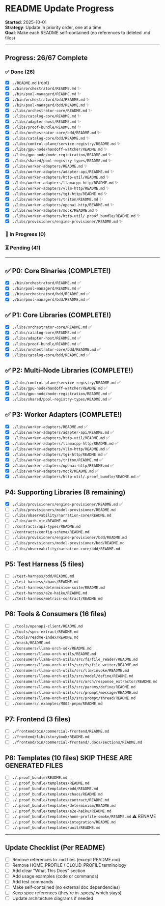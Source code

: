 # README Update Progress

**Started**: 2025-10-01  
**Strategy**: Update in priority order, one at a time  
**Goal**: Make each README self-contained (no references to deleted .md files)

---

## Progress: 26/67 Complete

### ✅ Done (26)
- [x] `./README.md` (root)
- [x] `./bin/orchestratord/README.md` ✨
- [x] `./bin/pool-managerd/README.md` ✨
- [x] `./bin/orchestratord/bdd/README.md` ✨
- [x] `./bin/pool-managerd/bdd/README.md` ✨
- [x] `./libs/orchestrator-core/README.md` ✨
- [x] `./libs/catalog-core/README.md` ✨
- [x] `./libs/adapter-host/README.md` ✨
- [x] `./libs/proof-bundle/README.md` ✨
- [x] `./libs/orchestrator-core/bdd/README.md` ✨
- [x] `./libs/catalog-core/bdd/README.md` ✨
- [x] `./libs/control-plane/service-registry/README.md` ✨
- [x] `./libs/gpu-node/handoff-watcher/README.md` ✨
- [x] `./libs/gpu-node/node-registration/README.md` ✨
- [x] `./libs/shared/pool-registry-types/README.md` ✨
- [x] `./libs/worker-adapters/README.md` ✨
- [x] `./libs/worker-adapters/adapter-api/README.md` ✨
- [x] `./libs/worker-adapters/http-util/README.md` ✨
- [x] `./libs/worker-adapters/llamacpp-http/README.md` ✨
- [x] `./libs/worker-adapters/vllm-http/README.md` ✨
- [x] `./libs/worker-adapters/tgi-http/README.md` ✨
- [x] `./libs/worker-adapters/triton/README.md` ✨
- [x] `./libs/worker-adapters/openai-http/README.md` ✨
- [x] `./libs/worker-adapters/mock/README.md` ✨
- [x] `./libs/worker-adapters/http-util/.proof_bundle/README.md` ✨
- [x] `./libs/provisioners/engine-provisioner/README.md` ✨

### 🚧 In Progress (0)

### ⏳ Pending (41)

---

## ✅ P0: Core Binaries (COMPLETE!)

- [x] `./bin/orchestratord/README.md` ✅
- [x] `./bin/pool-managerd/README.md` ✅
- [x] `./bin/orchestratord/bdd/README.md` ✅
- [x] `./bin/pool-managerd/bdd/README.md` ✅

## ✅ P1: Core Libraries (COMPLETE!)

- [x] `./libs/orchestrator-core/README.md` ✅
- [x] `./libs/catalog-core/README.md` ✅
- [x] `./libs/adapter-host/README.md` ✅
- [x] `./libs/proof-bundle/README.md` ✅
- [x] `./libs/orchestrator-core/bdd/README.md` ✅
- [x] `./libs/catalog-core/bdd/README.md` ✅

## ✅ P2: Multi-Node Libraries (COMPLETE!)

- [x] `./libs/control-plane/service-registry/README.md` ✅
- [x] `./libs/gpu-node/handoff-watcher/README.md` ✅
- [x] `./libs/gpu-node/node-registration/README.md` ✅
- [x] `./libs/shared/pool-registry-types/README.md` ✅

## ✅ P3: Worker Adapters (COMPLETE!)

- [x] `./libs/worker-adapters/README.md` ✅
- [x] `./libs/worker-adapters/adapter-api/README.md` ✅
- [x] `./libs/worker-adapters/http-util/README.md` ✅
- [x] `./libs/worker-adapters/llamacpp-http/README.md` ✅
- [x] `./libs/worker-adapters/vllm-http/README.md` ✅
- [x] `./libs/worker-adapters/tgi-http/README.md` ✅
- [x] `./libs/worker-adapters/triton/README.md` ✅
- [x] `./libs/worker-adapters/openai-http/README.md` ✅
- [x] `./libs/worker-adapters/mock/README.md` ✅
- [x] `./libs/worker-adapters/http-util/.proof_bundle/README.md` ✅

## P4: Supporting Libraries (8 remaining)

- [x] `./libs/provisioners/engine-provisioner/README.md` ✅
- [ ] `./libs/provisioners/model-provisioner/README.md`
- [ ] `./libs/observability/narration-core/README.md`
- [ ] `./libs/auth-min/README.md`
- [ ] `./contracts/api-types/README.md`
- [ ] `./contracts/config-schema/README.md`
- [ ] `./libs/provisioners/engine-provisioner/bdd/README.md`
- [ ] `./libs/provisioners/model-provisioner/bdd/README.md`
- [ ] `./libs/observability/narration-core/bdd/README.md`

## P5: Test Harness (5 files)

- [ ] `./test-harness/bdd/README.md`
- [ ] `./test-harness/chaos/README.md`
- [ ] `./test-harness/determinism-suite/README.md`
- [ ] `./test-harness/e2e-haiku/README.md`
- [ ] `./test-harness/metrics-contract/README.md`

## P6: Tools & Consumers (16 files)

- [ ] `./tools/openapi-client/README.md`
- [ ] `./tools/spec-extract/README.md`
- [ ] `./tools/readme-index/README.md`
- [ ] `./xtask/README.md`
- [ ] `./consumers/llama-orch-sdk/README.md`
- [ ] `./consumers/llama-orch-utils/README.md`
- [ ] `./consumers/llama-orch-utils/src/fs/file_reader/README.md`
- [ ] `./consumers/llama-orch-utils/src/fs/file_writer/README.md`
- [ ] `./consumers/llama-orch-utils/src/llm/invoke/README.md`
- [ ] `./consumers/llama-orch-utils/src/model/define/README.md`
- [ ] `./consumers/llama-orch-utils/src/orch/response_extractor/README.md`
- [ ] `./consumers/llama-orch-utils/src/params/define/README.md`
- [ ] `./consumers/llama-orch-utils/src/prompt/message/README.md`
- [ ] `./consumers/llama-orch-utils/src/prompt/thread/README.md`
- [ ] `./consumers/.examples/M002-pnpm/README.md`

## P7: Frontend (3 files)

- [ ] `./frontend/bin/commercial-frontend/README.md`
- [ ] `./frontend/libs/storybook/README.md`
- [ ] `./frontend/bin/commercial-frontend/.docs/sections/README.md`

## P8: Templates (10 files) **SKIP THESE ARE GENERATED FILES**

- [ ] `./.proof_bundle/README.md`
- [ ] `./.proof_bundle/templates/README.md`
- [ ] `./.proof_bundle/templates/bdd/README.md`
- [ ] `./.proof_bundle/templates/chaos/README.md`
- [ ] `./.proof_bundle/templates/contract/README.md`
- [ ] `./.proof_bundle/templates/determinism/README.md`
- [ ] `./.proof_bundle/templates/e2e-haiku/README.md`
- [ ] `./.proof_bundle/templates/home-profile-smoke/README.md` ⚠️ RENAME
- [ ] `./.proof_bundle/templates/integration/README.md`
- [ ] `./.proof_bundle/templates/unit/README.md`

---

## Update Checklist (Per README)

- [ ] Remove references to .md files (except README.md)
- [ ] Remove HOME_PROFILE / CLOUD_PROFILE terminology
- [ ] Add clear "What This Does" section
- [ ] Add usage examples (code or commands)
- [ ] Add test commands
- [ ] Make self-contained (no external doc dependencies)
- [ ] Keep spec references (they're in .specs/ which stays)
- [ ] Update architecture diagrams if needed
